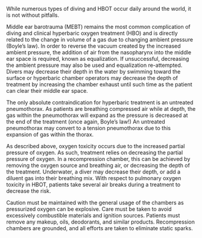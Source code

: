 While numerous types of diving and HBOT occur daily around the world, it is not without pitfalls.

Middle ear barotrauma (MEBT) remains the most common complication of diving and clinical hyperbaric oxygen treatment (HBO) and is directly related to the change in volume of a gas due to changing ambient pressure (Boyle’s law). In order to reverse the vacuum created by the increased ambient pressure, the addition of air from the nasopharynx into the middle ear space is required, known as equalization. If unsuccessful, decreasing the ambient pressure may also be used and equalization re-attempted. Divers may decrease their depth in the water by swimming toward the surface or hyperbaric chamber operators may decrease the depth of treatment by increasing the chamber exhaust until such time as the patient can clear their middle ear space.

The only absolute contraindication for hyperbaric treatment is an untreated pneumothorax. As patients are breathing compressed air while at depth, the gas within the pneumothorax will expand as the pressure is decreased at the end of the treatment (once again, Boyle’s law!) An untreated pneumothorax may convert to a tension pneumothorax due to this expansion of gas within the thorax.

As described above, oxygen toxicity occurs due to the increased partial pressure of oxygen. As such, treatment relies on decreasing the partial pressure of oxygen. In a recompression chamber, this can be achieved by removing the oxygen source and breathing air, or decreasing the depth of the treatment. Underwater, a diver may decrease their depth, or add a diluent gas into their breathing mix. With respect to pulmonary oxygen toxicity in HBOT, patients take several air breaks during a treatment to decrease the risk.

Caution must be maintained with the general usage of the chambers as pressurized oxygen can be explosive. Care must be taken to avoid excessively combustible materials and ignition sources. Patients must remove any makeup, oils, deodorants, and similar products. Recompression chambers are grounded, and all efforts are taken to eliminate static sparks.